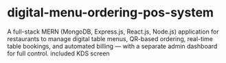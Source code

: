 # digital-menu-ordering-pos-system
A full-stack MERN (MongoDB, Express.js, React.js, Node.js) application for restaurants to manage digital table menus, QR-based ordering, real-time table bookings, and automated billing — with a separate admin dashboard for full control. included KDS screen
